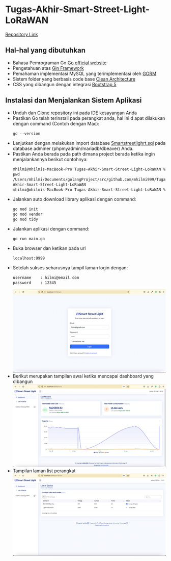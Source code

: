 # Tugas-Akhir-Smart-Street-Light-LoRaWAN
[Repository Link](https://github.com/mhilmi999/Tugas-Akhir-Smart-Street-Light-LoRaWAN)

## Hal-hal yang dibutuhkan
- Bahasa Pemrograman Go [Go official website](https://go.dev/)
- Pengetahuan atas [Gin Framework](https://gin-gonic.com/)
- Pemahaman implementasi MySQL yang terimplementasi oleh [GORM](https://gorm.io/)
- Sistem folder yang berbasis code base [Clean Architecture](https://medium.com/golangid/mencoba-golang-clean-architecture-c2462f355f41)
- CSS yang dibangun dengan integrasi [Bootstrap 5](https://getbootstrap.com/docs/5.0/getting-started/introduction/)

## Instalasi dan Menjalankan Sistem Aplikasi
- Unduh dan [Clone repository](https://github.com/mhilmi999/Tugas-Akhir-Smart-Street-Light-LoRaWAN.git) ini pada IDE kesayangan Anda
- Pastikan Go telah terinstall pada perangkat anda, hal ini d
apat dilakukan dengan command (Contoh dengan Mac):
    ```
    go --version 
    ```
- Lanjutkan dengan melakukan import database [Smartstreetlighrt.sql](sql/smartstreetlight.sql) pada database adminer (phpmyadmin/mariadb/dbeaver) Anda.
- Pastikan Anda berada pada path dimana project berada ketika ingin menjalankannya berikut contohnya: 
    ```
    mhilmi@mhilmis-MacBook-Pro Tugas-Akhir-Smart-Street-Light-LoRaWAN % pwd
    /Users/mhilmi/Documents/golangProject/src/github.com/mhilmi999/Tugas-Akhir-Smart-Street-Light-LoRaWAN
    mhilmi@mhilmis-MacBook-Pro Tugas-Akhir-Smart-Street-Light-LoRaWAN % 
    ```
- Jalankan auto download library aplikasi dengan command:
    ```
    go mod init
    go mod vendor
    go mod tidy
    ```
- Jalankan aplikasi dengan command:
    ```
    go run main.go
    ```
- Buka browser dan ketikan pada url
    ```
    localhost:9999
    ```
- Setelah sukses seharusnya tampil laman login dengan:
    ```
    username    : hilmi@email.com
    password    : 12345
    ```
    ![Login Page](readmeAsset/login.png)
- Berikut merupakan tampilan awal ketika mencapai dashboard yang dibangun
    ![Dashboard](readmeAsset/dashboard.png)
- Tampilan laman list perangkat 
    ![List of Device](readmeAsset/listDevice.png)


